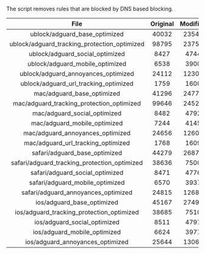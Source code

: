 The script removes rules that are blocked by DNS based blocking.


| File | Original | Modified |
|:----:|:-----:|:-----:|
| ublock/adguard_base_optimized | 40032 | 23546 |
| ublock/adguard_tracking_protection_optimized | 98795 | 23751 |
| ublock/adguard_social_optimized | 8427 | 4744 |
| ublock/adguard_mobile_optimized | 6538 | 3900 |
| ublock/adguard_annoyances_optimized | 24112 | 12309 |
| ublock/adguard_url_tracking_optimized | 1759 | 1600 |
| mac/adguard_base_optimized | 41296 | 24775 |
| mac/adguard_tracking_protection_optimized | 99646 | 24529 |
| mac/adguard_social_optimized | 8482 | 4792 |
| mac/adguard_mobile_optimized | 7244 | 4145 |
| mac/adguard_annoyances_optimized | 24656 | 12600 |
| mac/adguard_url_tracking_optimized | 1768 | 1609 |
| safari/adguard_base_optimized | 44279 | 26872 |
| safari/adguard_tracking_protection_optimized | 38636 | 7500 |
| safari/adguard_social_optimized | 8471 | 4776 |
| safari/adguard_mobile_optimized | 6570 | 3937 |
| safari/adguard_annoyances_optimized | 24815 | 12680 |
| ios/adguard_base_optimized | 45167 | 27494 |
| ios/adguard_tracking_protection_optimized | 38685 | 7510 |
| ios/adguard_social_optimized | 8511 | 4797 |
| ios/adguard_mobile_optimized | 6624 | 3977 |
| ios/adguard_annoyances_optimized | 25644 | 13063 |
